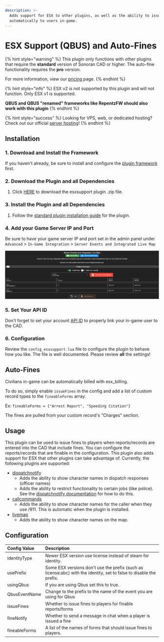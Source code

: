 ```yaml
---
description: >-
  Adds support for ESX to other plugins, as well as the ability to issue fines
  automatically to users in-game.
---
```


# ESX Support \(QBUS\) and Auto-Fines

{% hint style="warning" %}
This plugin only functions with other plugins that require the **standard** version of Sonoran CAD or higher. The auto-fine functionality requires the **pro** version.

For more information, view our [pricing ](https://github.com/Sonoran-Software/SonoranCAD-Documentation/blob/master/pricing/faq)page.
{% endhint %}

{% hint style="info" %}
ESX v2 is not supported by this plugin and will not function. Only ESX v1 is supported.

**QBUS and QBUS "renamed" frameworks like RepentzFW should also work with this plugin**
{% endhint %}

{% hint style="success" %}
Looking for VPS, web, or dedicated hosting? Check out our official [server hosting](../../../other-products/server-hosting.md)!
{% endhint %}

## Installation

### 1. Download and Install the Framework

If you haven't already, be sure to install and configure the [plugin framework](https://github.com/Sonoran-Software/SonoranCAD-Documentation/blob/master/integration-plugins/integration-plugins/framework-installation.md) first.

### 2. Download the Plugin and all Dependencies

1. Click [HERE](https://github.com/Sonoran-Software/sonoran_esxsupport/releases/tag/latest) to download the esxsupport plugin .zip file.

### 3. Install the Plugin and all Dependencies

1. Follow the [standard plugin installation guide](https://github.com/Sonoran-Software/SonoranCAD-Documentation/blob/master/integration-plugins/integration-plugins/plugin-installation) for the plugin.

### 4. Add your Game Server IP and Port

Be sure to have your game server IP and port set in the admin panel under `Advanced` &gt; `In-Game Integration` &gt; `Server Events and Integrated Live Map`

![Sonoran CAD - Server IP and Port](../../../.gitbook/assets/image%20%28220%29.png)

### 5. Set Your API ID

Don't forget to set your account [API ID](../../../sonoran-cad/api-integration/getting-started/setting-your-api-id.md) to properly link your in-game user to the CAD.

### 6. Configuration

Review the `config_esxsupport.lua` file to configure the plugin to behave how you like. The file is well documented. Please review **all** the settings!

## Auto-Fines

Civilians in-game can be automatically billed with esx\_billing.

To do so, simply enable `issueFines` in the config and add a list of custom record types to the `fineableForms` array.

Ex: `fineableForms = {"Arrest Report", "Speeding Citation"}`

The fines are pulled from your custom record's "Charges" section.

## Usage

This plugin can be used to issue fines to players when reports/records are entered into the CAD that include fines. You can configure the reports/records that are finable in the configuration. This plugin also adds support for ESX that other plugins can take advantage of. Currently, the following plugins are supported:

* [dispatchnotify](dispatch-notify.md)
  * Adds the ability to show character names in dispatch responses \(officer names\)
  * Adds the ability to restrict functionality to certain jobs \(like police\). See the [dispatchnotify documentation](dispatch-notify.md) for how to do this.
* [callcommands](call-commands.md)
  * Adds the ability to show character names for the caller when they use /911. This is automatic when the plugin is installed.
* [livemap](live-map/)
  * Adds the ability to show character names on the map.

## Configuration

| Config Value | Description |
| :--- | :--- |
| identityType | Newer ESX version use license instead of steam for identity. |
| usePrefix | Some ESX versions don't use the prefix \(such as license:abc\) with the identity, set to false to disable the prefix. |
| usingQbus | If you are using Qbus set this to true. |
| QbusEventName | Change to the prefix to the name of the event you are using for Qbus |
| issueFines | Whether to issue fines to players for finable reports/forms |
| fineNotify | Whether to send a message in chat when a player is issued a fine |
| fineableForms | A list of the names of forms that should issue fines to players. |

